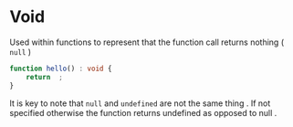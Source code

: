 # Void

Used within functions to represent that the function call returns nothing  ( `null` ) 

```typescript
function hello() : void {
    return  ; 
}
```
It is key to note that `null` and `undefined` are not the same thing . If not specified otherwise the function returns undefined as opposed to null .

